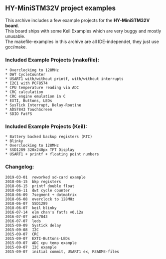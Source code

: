 ## HY-MiniSTM32V project examples
  
This archive includes a few example projects for the **HY-MiniSTM32V board**.  
This board ships with some Keil Examples which are very buggy and mostly  
unusable.  
The makefile-examples in this archive are all IDE-independet, 
they just use gcc/make.
  
### Included Example Projects (makefile):  
	* Overclocking to 128MHz
	* DWT CycleCounter
	* USART1 with/without printf, with/without interrupts
	* I2C1 with PCF8574
	* CPU temperature reading via ADC
	* CRC calculation
	* CRC engine emulation in C
	* EXTI, Buttons, LEDs
	* SysTick Interrupt, Delay-Routine
	* ADS7843 TouchScreen
	* SDIO FatFS

### Included Example Projects (Keil):
	* Battery backed backup registers (RTC)
	* Blinky
	* Overclocking to 128MHz
	* SSD1289 320x240px TFT Display
	* USART1 + printf + floating point numbers

### Changelog:
	2019-03-01	reworked sd-card example
	2018-06-15	bkp registers
	2018-06-15	printf double float
	2018-06-11	dwt cycle counter
	2018-06-09	7segment + dotmatrix
	2018-06-08	overclock to 128MHz
	2018-06-07	SSD1289
	2018-06-07	keil blinky
	2016-07-14	elm chan's fatfs v0.12a
	2016-07-07	ads7843
	2016-07-07	leds
	2015-09-09	Systick delay
	2015-09-08	I2C
	2015-09-07	CRC
	2015-09-07	EXTI-Buttons-LEDs
	2015-09-07	ADC cpu temp example
	2015-09-07	I2C example
	2015-09-07	initial commit, USART1 ex, README-files

